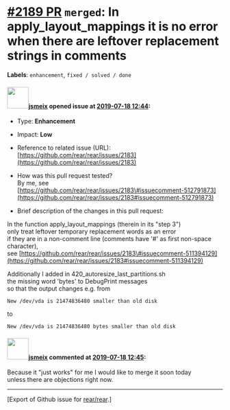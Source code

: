 [\#2189 PR](https://github.com/rear/rear/pull/2189) `merged`: In apply\_layout\_mappings it is no error when there are leftover replacement strings in comments
===============================================================================================================================================================

**Labels**: `enhancement`, `fixed / solved / done`

#### <img src="https://avatars.githubusercontent.com/u/1788608?u=925fc54e2ce01551392622446ece427f51e2f0ce&v=4" width="50">[jsmeix](https://github.com/jsmeix) opened issue at [2019-07-18 12:44](https://github.com/rear/rear/pull/2189):

-   Type: **Enhancement**

-   Impact: **Low**

-   Reference to related issue (URL):  
    [https://github.com/rear/rear/issues/2183](https://github.com/rear/rear/issues/2183)

-   How was this pull request tested?  
    By me, see  
    [https://github.com/rear/rear/issues/2183\#issuecomment-512791873](https://github.com/rear/rear/issues/2183#issuecomment-512791873)

-   Brief description of the changes in this pull request:

In the function apply\_layout\_mappings (therein in its "step 3")  
only treat leftover temporary replacement words as an error  
if they are in a non-comment line (comments have '\#' as first non-space
character),  
see
[https://github.com/rear/rear/issues/2183\#issuecomment-511394129](https://github.com/rear/rear/issues/2183#issuecomment-511394129)

Additionally I added in 420\_autoresize\_last\_partitions.sh  
the missing word 'bytes' to DebugPrint messages  
so that the output changes e.g. from

    New /dev/vda is 21474836480 smaller than old disk

to

    New /dev/vda is 21474836480 bytes smaller than old disk

#### <img src="https://avatars.githubusercontent.com/u/1788608?u=925fc54e2ce01551392622446ece427f51e2f0ce&v=4" width="50">[jsmeix](https://github.com/jsmeix) commented at [2019-07-18 12:45](https://github.com/rear/rear/pull/2189#issuecomment-512799695):

Because it "just works" for me I would like to merge it soon today  
unless there are objections right now.

------------------------------------------------------------------------

\[Export of Github issue for
[rear/rear](https://github.com/rear/rear).\]

